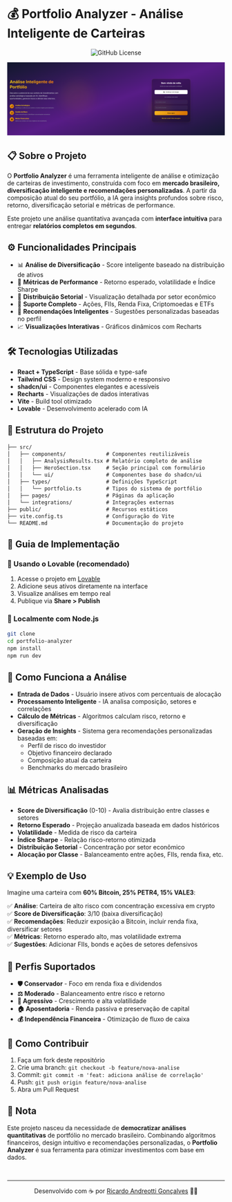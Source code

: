 # 💰 Portfolio Analyzer - Análise Inteligente de Carteiras
<p align="center">
  <!-- Licença -->
  <img alt="GitHub License" src="https://img.shields.io/github/license/devAndreotti/devAndreotti?color=FFF&labelColor=551c83&style=flat-square">
</p>

<div align="center">
  <img src="./src/project-01.png" alt="Visual do Gold Portfolio">
</div>

## 📋 Sobre o Projeto
O **Portfolio Analyzer** é uma ferramenta inteligente de análise e otimização de carteiras de investimento, construída com foco em **mercado brasileiro, diversificação inteligente e recomendações personalizadas**. A partir da composição atual do seu portfólio, a IA gera insights profundos sobre risco, retorno, diversificação setorial e métricas de performance.

Este projeto une análise quantitativa avançada com **interface intuitiva** para entregar **relatórios completos em segundos**.

## ⚙️ Funcionalidades Principais
* 📊 **Análise de Diversificação** - Score inteligente baseado na distribuição de ativos
* 🎯 **Métricas de Performance** - Retorno esperado, volatilidade e Índice Sharpe
* 🏢 **Distribuição Setorial** - Visualização detalhada por setor econômico
* 💎 **Suporte Completo** - Ações, FIIs, Renda Fixa, Criptomoedas e ETFs
* 🧠 **Recomendações Inteligentes** - Sugestões personalizadas baseadas no perfil
* 📈 **Visualizações Interativas** - Gráficos dinâmicos com Recharts

## 🛠 Tecnologias Utilizadas
* **React + TypeScript** - Base sólida e type-safe
* **Tailwind CSS** - Design system moderno e responsivo
* **shadcn/ui** - Componentes elegantes e acessíveis
* **Recharts** - Visualizações de dados interativas
* **Vite** - Build tool otimizado
* **Lovable** - Desenvolvimento acelerado com IA

## 📂 Estrutura do Projeto
```
├── src/
│   ├── components/             # Componentes reutilizáveis
│   │   ├── AnalysisResults.tsx # Relatório completo de análise
│   │   ├── HeroSection.tsx     # Seção principal com formulário
│   │   └── ui/                 # Componentes base do shadcn/ui
│   ├── types/                  # Definições TypeScript
│   │   └── portfolio.ts        # Tipos do sistema de portfólio
│   ├── pages/                  # Páginas da aplicação
│   └── integrations/           # Integrações externas
├── public/                     # Recursos estáticos
├── vite.config.ts              # Configuração do Vite
└── README.md                   # Documentação do projeto
```

## 🧭 Guia de Implementação
### 🔹 Usando o Lovable (recomendado)
1. Acesse o projeto em [Lovable](https://preview--gold-portfolio-analyzer.lovable.app/)
2. Adicione seus ativos diretamente na interface
3. Visualize análises em tempo real
4. Publique via **Share > Publish**

### 🔹 Localmente com Node.js
```bash
git clone 
cd portfolio-analyzer
npm install
npm run dev
```

## 🧠 Como Funciona a Análise
* **Entrada de Dados** - Usuário insere ativos com percentuais de alocação
* **Processamento Inteligente** - IA analisa composição, setores e correlações
* **Cálculo de Métricas** - Algoritmos calculam risco, retorno e diversificação
* **Geração de Insights** - Sistema gera recomendações personalizadas baseadas em:
  * Perfil de risco do investidor
  * Objetivo financeiro declarado
  * Composição atual da carteira
  * Benchmarks do mercado brasileiro

## 📊 Métricas Analisadas
* **Score de Diversificação** (0-10) - Avalia distribuição entre classes e setores
* **Retorno Esperado** - Projeção anualizada baseada em dados históricos
* **Volatilidade** - Medida de risco da carteira
* **Índice Sharpe** - Relação risco-retorno otimizada
* **Distribuição Setorial** - Concentração por setor econômico
* **Alocação por Classe** - Balanceamento entre ações, FIIs, renda fixa, etc.

## 💡 Exemplo de Uso
Imagine uma carteira com **60% Bitcoin, 25% PETR4, 15% VALE3**:

✅ **Análise**: Carteira de alto risco com concentração excessiva em crypto  
✅ **Score de Diversificação**: 3/10 (baixa diversificação)  
✅ **Recomendações**: Reduzir exposição a Bitcoin, incluir renda fixa, diversificar setores  
✅ **Métricas**: Retorno esperado alto, mas volatilidade extrema  
✅ **Sugestões**: Adicionar FIIs, bonds e ações de setores defensivos

## 🎯 Perfis Suportados
* **🛡️ Conservador** - Foco em renda fixa e dividendos
* **⚖️ Moderado** - Balanceamento entre risco e retorno
* **🚀 Agressivo** - Crescimento e alta volatilidade
* **🏠 Aposentadoria** - Renda passiva e preservação de capital
* **💰 Independência Financeira** - Otimização de fluxo de caixa

## 💪 Como Contribuir
1. Faça um fork deste repositório
2. Crie uma branch: `git checkout -b feature/nova-analise`
3. Commit: `git commit -m 'feat: adiciona análise de correlação'`
4. Push: `git push origin feature/nova-analise`
5. Abra um Pull Request

## 📝 Nota
Este projeto nasceu da necessidade de **democratizar análises quantitativas** de portfólio no mercado brasileiro. Combinando algoritmos financeiros, design intuitivo e recomendações personalizadas, o **Portfolio Analyzer** é sua ferramenta para otimizar investimentos com base em dados.

<br>

---

<p align="center">
  Desenvolvido com ☕ por <a href="https://github.com/seuUsuario">Ricardo Andreotti Gonçalves</a> 🧑‍💻
</p>
